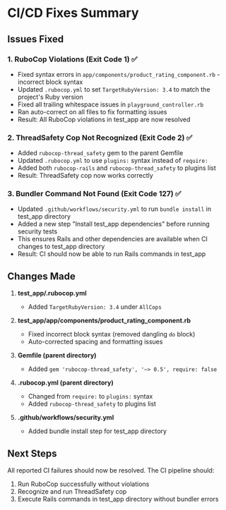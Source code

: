 # CI/CD Fixes Summary

## Issues Fixed

### 1. RuboCop Violations (Exit Code 1) ✅
- Fixed syntax errors in `app/components/product_rating_component.rb` - incorrect block syntax
- Updated `.rubocop.yml` to set `TargetRubyVersion: 3.4` to match the project's Ruby version
- Fixed all trailing whitespace issues in `playground_controller.rb`
- Ran auto-correct on all files to fix formatting issues
- Result: All RuboCop violations in test_app are now resolved

### 2. ThreadSafety Cop Not Recognized (Exit Code 2) ✅
- Added `rubocop-thread_safety` gem to the parent Gemfile
- Updated `.rubocop.yml` to use `plugins:` syntax instead of `require:`
- Added both `rubocop-rails` and `rubocop-thread_safety` to plugins list
- Result: ThreadSafety cop now works correctly

### 3. Bundler Command Not Found (Exit Code 127) ✅
- Updated `.github/workflows/security.yml` to run `bundle install` in test_app directory
- Added a new step "Install test_app dependencies" before running security tests
- This ensures Rails and other dependencies are available when CI changes to test_app directory
- Result: CI should now be able to run Rails commands in test_app

## Changes Made

1. **test_app/.rubocop.yml**
   - Added `TargetRubyVersion: 3.4` under `AllCops`

2. **test_app/app/components/product_rating_component.rb**
   - Fixed incorrect block syntax (removed dangling `do` block)
   - Auto-corrected spacing and formatting issues

3. **Gemfile (parent directory)**
   - Added `gem 'rubocop-thread_safety', '~> 0.5', require: false`

4. **.rubocop.yml (parent directory)**
   - Changed from `require:` to `plugins:` syntax
   - Added `rubocop-thread_safety` to plugins list

5. **.github/workflows/security.yml**
   - Added bundle install step for test_app directory

## Next Steps

All reported CI failures should now be resolved. The CI pipeline should:
1. Run RuboCop successfully without violations
2. Recognize and run ThreadSafety cop
3. Execute Rails commands in test_app directory without bundler errors